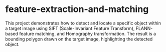 # feature-extraction-and-matching
This project demonstrates how to detect and locate a specific object within a target image using SIFT (Scale-Invariant Feature Transform), FLANN-based feature matching, and Homography transformation. The result is a bounding polygon drawn on the target image, highlighting the detected object.

